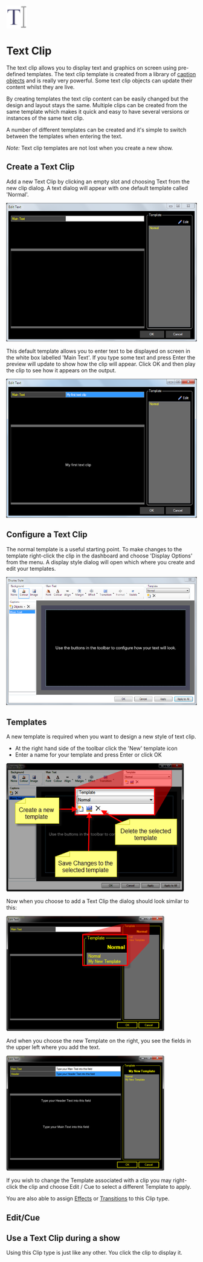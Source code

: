 ![](../../../images/TextIcon.png)
# Text Clip

The text clip allows you to display text and graphics on screen using pre-defined templates. The text clip template is created from a library of [caption objects](TextClipObjects.md) and is really very powerful. Some text clip objects can update their content whilst they are live.

By creating templates the text clip content can be easily changed but the design and layout stays the same. Multiple clips can be created from the same template which makes it quick and easy to have several versions or instances of the same text clip.

A number of different templates can be created and it's simple to switch between the templates when entering the text.

*Note:* Text clip templates are not lost when you create a new show.

## Create a Text Clip
Add a new Text Clip by clicking an empty slot and choosing Text from the new clip dialog. A text dialog will appear with one default template called 'Normal'.

![](../../../images/text-edit-normal.png)

This default template allows you to enter text to be displayed on screen in the white box labelled 'Main Text'. If you type some text and press Enter the preview will update to show how the clip will appear. Click OK and then play the clip to see how it appears on the output.

![](../../../images/text-edit-first.png)

## Configure a Text Clip
The normal template is a useful starting point. To make changes to the template right-click the clip in the dashboard and choose 'Display Options' from the menu. A display style dialog will open which where you create and edit your templates. 

![](../../../images/text-display-style.png)


## Templates
A new template is required when you want to design a new style of text clip. 

- At the right hand side of the toolbar click the 'New' template icon
- Enter a name for your template and press Enter or click OK



![](../../../images/TextClipDisplayStyleTemplate.png)

Now when you choose to add a Text Clip the dialog should look similar to this:

![](../../../images/NewTextTemplate.png)

And when you choose the new Template on the right, you see the fields in the upper left where you add the text.

![](../../../images/NewTextTemplate2.png)

If you wish to change the Template associated with a clip you may right-click the clip and choose Edit / Cue to select a different Template to apply.

You are also able to assign [Effects](../../../tutorials/WorkingWithClips/Effects.md) or [Transitions](../../../tutorials/WorkingWithClips/Transitions.md) to this Clip type.

## Edit/Cue


## Use a Text Clip during a show
Using this Clip type is just like any other. You click the clip to display it.

